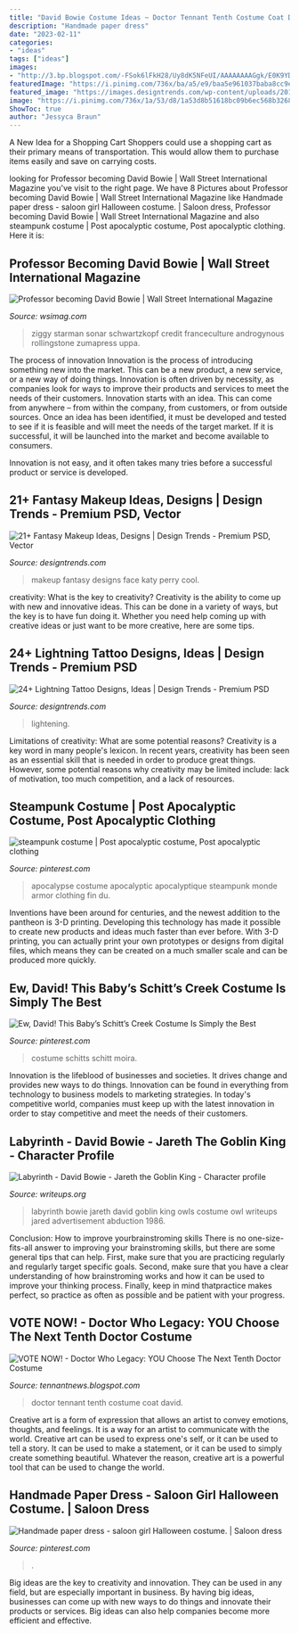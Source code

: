 ```yaml
---
title: "David Bowie Costume Ideas ~ Doctor Tennant Tenth Costume Coat David"
description: "Handmade paper dress"
date: "2023-02-11"
categories:
- "ideas"
tags: ["ideas"]
images:
- "http://3.bp.blogspot.com/-FSok6lFkH28/Uy8dK5NFeUI/AAAAAAAAGgk/E0K9YD1yrcg/s1600/s42.jpg"
featuredImage: "https://i.pinimg.com/736x/ba/a5/e9/baa5e961037baba8cc9e3a491836ffbd.jpg"
featured_image: "https://images.designtrends.com/wp-content/uploads/2015/10/06100235/Lightning-Tattoo-Design-On-Neck.jpg"
image: "https://i.pinimg.com/736x/1a/53/d8/1a53d8b51618bc09b6ec568b3268689a.jpg"
ShowToc: true
author: "Jessyca Braun"
---
```



A New Idea for a Shopping Cart
Shoppers could use a shopping cart as their primary means of transportation. This would allow them to purchase items easily and save on carrying costs.

	

		
looking for Professor becoming David Bowie | Wall Street International Magazine you've visit to the right page. We have 8 Pictures about Professor becoming David Bowie | Wall Street International Magazine like Handmade paper dress - saloon girl Halloween costume. | Saloon dress, Professor becoming David Bowie | Wall Street International Magazine and also steampunk costume | Post apocalyptic costume, Post apocalyptic clothing. Here it is:
		
    
## Professor Becoming David Bowie | Wall Street International Magazine

<img loading=lazy src="https://media.wsimag.com/attachments/5cb154b31b68490155a49a69fc3ed3e73e450168/store/fill/860/645/5ad39938d2055a76bbf7791ca3b251a69d784bcfb50bdb6910f80e37e1bd/David-Bowie-on-stage-as-Ziggy-Stardust.jpg" onerror="this.onerror=null;this.src='https://tse1.mm.bing.net/th?id=OIP.QHG8TcWjoC7tggPwHe4ixgHaFj&amp;pid=15.1';" alt="Professor becoming David Bowie | Wall Street International Magazine">

_Source: wsimag.com_

>ziggy starman sonar schwartzkopf credit franceculture androgynous rollingstone zumapress uppa. 

	

The process of innovation
Innovation is the process of introducing something new into the market. This can be a new product, a new service, or a new way of doing things. Innovation is often driven by necessity, as companies look for ways to improve their products and services to meet the needs of their customers.
Innovation starts with an idea. This can come from anywhere – from within the company, from customers, or from outside sources. Once an idea has been identified, it must be developed and tested to see if it is feasible and will meet the needs of the target market. If it is successful, it will be launched into the market and become available to consumers.

Innovation is not easy, and it often takes many tries before a successful product or service is developed.

    
## 21+ Fantasy Makeup Ideas, Designs | Design Trends - Premium PSD, Vector

<img loading=lazy src="https://images.designtrends.com/wp-content/uploads/2016/06/07095819/fantasy-face-makeup-designs.jpg" onerror="this.onerror=null;this.src='https://tse4.mm.bing.net/th?id=OIP.vg5P87eELROjuGjr1k0AFAHaLH&amp;pid=15.1';" alt="21+ Fantasy Makeup Ideas, Designs | Design Trends - Premium PSD, Vector">

_Source: designtrends.com_

>makeup fantasy designs face katy perry cool. 

	

creativity: What is the key to creativity?
Creativity is the ability to come up with new and innovative ideas. This can be done in a variety of ways, but the key is to have fun doing it. Whether you need help coming up with creative ideas or just want to be more creative, here are some tips.

    
## 24+ Lightning Tattoo Designs, Ideas | Design Trends - Premium PSD

<img loading=lazy src="https://images.designtrends.com/wp-content/uploads/2015/10/06100235/Lightning-Tattoo-Design-On-Neck.jpg" onerror="this.onerror=null;this.src='https://tse4.mm.bing.net/th?id=OIP.G27jnQPhsKmLqp1Up10C1wHaLE&amp;pid=15.1';" alt="24+ Lightning Tattoo Designs, Ideas | Design Trends - Premium PSD">

_Source: designtrends.com_

>lightening. 

	

Limitations of creativity: What are some potential reasons?
Creativity is a key word in many people's lexicon. In recent years, creativity has been seen as an essential skill that is needed in order to produce great things. However, some potential reasons why creativity may be limited include: lack of motivation, too much competition, and a lack of resources.

    
## Steampunk Costume | Post Apocalyptic Costume, Post Apocalyptic Clothing

<img loading=lazy src="https://i.pinimg.com/736x/ba/a5/e9/baa5e961037baba8cc9e3a491836ffbd.jpg" onerror="this.onerror=null;this.src='https://tse4.mm.bing.net/th?id=OIP.TEfBTuRAMkRxsGoXGm_qdwHaLI&amp;pid=15.1';" alt="steampunk costume | Post apocalyptic costume, Post apocalyptic clothing">

_Source: pinterest.com_

>apocalypse costume apocalyptic apocalyptique steampunk monde armor clothing fin du. 

	

Inventions have been around for centuries, and the newest addition to the pantheon is 3-D printing. Developing this technology has made it possible to create new products and ideas much faster than ever before. With 3-D printing, you can actually print your own prototypes or designs from digital files, which means they can be created on a much smaller scale and can be produced more quickly.

    
## Ew, David! This Baby’s Schitt’s Creek Costume Is Simply The Best

<img loading=lazy src="https://i.pinimg.com/736x/1a/53/d8/1a53d8b51618bc09b6ec568b3268689a.jpg" onerror="this.onerror=null;this.src='https://tse2.mm.bing.net/th?id=OIP.dZDqWP6lKdh2JALmJSVVVAHaKA&amp;pid=15.1';" alt="Ew, David! This Baby’s Schitt’s Creek Costume Is Simply the Best">

_Source: pinterest.com_

>costume schitts schitt moira. 

	

Innovation is the lifeblood of businesses and societies. It drives change and provides new ways to do things. Innovation can be found in everything from technology to business models to marketing strategies. In today's competitive world, companies must keep up with the latest innovation in order to stay competitive and meet the needs of their customers.

    
## Labyrinth - David Bowie - Jareth The Goblin King - Character Profile

<img loading=lazy src="http://www.writeups.org/wp-content/uploads/Jared-Goblin-King-Labyrinth-David-Bowie-a.jpg" onerror="this.onerror=null;this.src='https://tse3.mm.bing.net/th?id=OIP.X9FJRiH3w9fzqZyuLMiIbwHaLU&amp;pid=15.1';" alt="Labyrinth - David Bowie - Jareth the Goblin King - Character profile">

_Source: writeups.org_

>labyrinth bowie jareth david goblin king owls costume owl writeups jared advertisement abduction 1986. 

	

Conclusion: How to improve yourbrainstroming skills
There is no one-size-fits-all answer to improving your brainstroming skills, but there are some general tips that can help. First, make sure that you are practicing regularly and regularly target specific goals. Second, make sure that you have a clear understanding of how brainstroming works and how it can be used to improve your thinking process. Finally, keep in mind thatpractice makes perfect, so practice as often as possible and be patient with your progress.

    
## VOTE NOW! - Doctor Who Legacy: YOU Choose The Next Tenth Doctor Costume

<img loading=lazy src="http://3.bp.blogspot.com/-FSok6lFkH28/Uy8dK5NFeUI/AAAAAAAAGgk/E0K9YD1yrcg/s1600/s42.jpg" onerror="this.onerror=null;this.src='https://tse4.mm.bing.net/th?id=OIP.08oQodBS6xUXGevI5QTBkQHaKd&amp;pid=15.1';" alt="VOTE NOW! - Doctor Who Legacy: YOU Choose The Next Tenth Doctor Costume">

_Source: tennantnews.blogspot.com_

>doctor tennant tenth costume coat david. 

	

Creative art is a form of expression that allows an artist to convey emotions, thoughts, and feelings. It is a way for an artist to communicate with the world. Creative art can be used to express one's self, or it can be used to tell a story. It can be used to make a statement, or it can be used to simply create something beautiful. Whatever the reason, creative art is a powerful tool that can be used to change the world.

    
## Handmade Paper Dress - Saloon Girl Halloween Costume. | Saloon Dress

<img loading=lazy src="https://i.pinimg.com/736x/5d/41/98/5d41988b6758951c720838ff271bf209--girl-halloween-costumes-halloween-.jpg" onerror="this.onerror=null;this.src='https://tse2.mm.bing.net/th?id=OIP.yZCHH3JaKKChZTzlv7saPQHaLk&amp;pid=15.1';" alt="Handmade paper dress - saloon girl Halloween costume. | Saloon dress">

_Source: pinterest.com_

>. 

	

Big ideas are the key to creativity and innovation. They can be used in any field, but are especially important in business. By having big ideas, businesses can come up with new ways to do things and innovate their products or services. Big ideas can also help companies become more efficient and effective.

